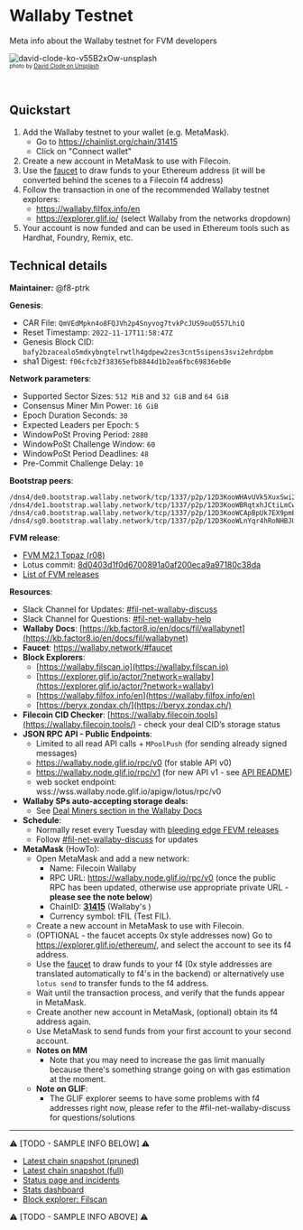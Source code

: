 # Wallaby Testnet

Meta info about the Wallaby testnet for FVM developers

![david-clode-ko-v55B2xOw-unsplash](https://user-images.githubusercontent.com/1017762/189190624-cb1179cd-4b1e-437c-947b-493ebd2568f0.png)
<br><sup><sub>photo by [David Clode on Unsplash](https://unsplash.com/@davidclode)<sup><sub>

&nbsp;

## Quickstart

1. Add the Wallaby testnet to your wallet (e.g. MetaMask).
    - Go to https://chainlist.org/chain/31415
    - Click on "Connect wallet"
2. Create a new account in MetaMask to use with Filecoin.
3. Use the [faucet](https://wallaby.network/#faucet) to draw funds to your Ethereum address (it will be converted behind the scenes to a Filecoin f4 address)
4. Follow the transaction in one of the recommended Wallaby testnet explorers:
    - https://wallaby.filfox.info/en
    - https://explorer.glif.io/ (select Wallaby from the networks dropdown)
5. Your account is now funded and can be used in Ethereum tools such as Hardhat, Foundry, Remix, etc.

## Technical details

**Maintainer:** @f8-ptrk

**Genesis**:

- CAR File: `QmVEdMpkn4o8FQJVh2p4Snyvog7tvkPcJUS9ouQ557LhiQ`
- Reset Timestamp: `2022-11-17T11:58:47Z`
- Genesis Block CID: `bafy2bzacealo5mdxybngtelrwtlh4gdpew2zes3cnt5sipens3svi2ehrdpbm`
- sha1 Digest: `f06cfcb2f38365efb8844d1b2ea6fbc69836eb0e`

**Network parameters**:

- Supported Sector Sizes: `512 MiB` and `32 GiB` and `64 GiB`
- Consensus Miner Min Power: `16 GiB`
- Epoch Duration Seconds: `30`
- Expected Leaders per Epoch: `5`
- WindowPoSt Proving Period: `2880`
- WindowPoSt Challenge Window: `60`
- WindowPoSt Period Deadlines: `48`
- Pre-Commit Challenge Delay: `10`

**Bootstrap peers**:

```
/dns4/de0.bootstrap.wallaby.network/tcp/1337/p2p/12D3KooWHAvUVk5XuxSwi2dNLWbTDDRSGeHxMuWdQ3SQpRuNHbLz
/dns4/de1.bootstrap.wallaby.network/tcp/1337/p2p/12D3KooWBRqtxhJCtiLmCwKgAQozJtdGinEDdJGoS5oHw7vCjMGc
/dns4/ca0.bootstrap.wallaby.network/tcp/1337/p2p/12D3KooWCApBpUk7EX9pmEfyky1gKC6N2KJ74S1AwFfvnkDqw3pK
/dns4/sg0.bootstrap.wallaby.network/tcp/1337/p2p/12D3KooWLnYqr4hRoNHBJQVXsFGkDoKuoVfw5R2ASw1bHzrWU5Px
```

**FVM release**:

- [FVM M2.1 Topaz (r08)](https://github.com/filecoin-project/ref-fvm/issues/939)
- Lotus commit: [8d0403d1f0d6700891a0af200eca9a97180c38da](https://github.com/filecoin-project/lotus/commit/8d0403d1f0d6700891a0af200eca9a97180c38da)
- [List of FVM releases](https://github.com/filecoin-project/ref-fvm/issues/692)

**Resources**:

- Slack Channel for Updates: [#fil-net-wallaby-discuss](https://filecoinproject.slack.com/archives/C03KGBTJ0BY)
- Slack Channel for Questions: [#fil-net-wallaby-help](https://filecoinproject.slack.com/archives/C03KGBVJCKG)
- **Wallaby Docs**: [https://kb.factor8.io/en/docs/fil/wallabynet](https://kb.factor8.io/en/docs/fil/wallabynet)
- **Faucet**: https://wallaby.network/#faucet
- **Block Explorers**:
  - [https://wallaby.filscan.io](https://wallaby.filscan.io)
  - [https://explorer.glif.io/actor/?network=wallaby](https://explorer.glif.io/actor/?network=wallaby)
  - [https://wallaby.filfox.info/en](https://wallaby.filfox.info/en)
  - [https://beryx.zondax.ch/](https://beryx.zondax.ch/)
- **Filecoin CID Checker**: [https://wallaby.filecoin.tools](https://wallaby.filecoin.tools/) - check your deal CID’s storage status
- **JSON RPC API - Public Endpoints**:
  - Limited to all read API calls + `MPoolPush` (for sending already signed messages)
  - https://wallaby.node.glif.io/rpc/v0 (for stable API v0)
  - https://wallaby.node.glif.io/rpc/v1 (for new API v1 - see [API README](https://github.com/filecoin-project/lotus/blob/422f66776fa07827f2cfa9d2f8142ef29dcd2a95/api/README.md))
  - web socket endpoint: wss://wss.wallaby.node.glif.io/apigw/lotus/rpc/v0
- **Wallaby SPs auto-accepting storage deals:**
  - See [Deal Miners section in the Wallaby Docs](https://kb.factor8.io/en/docs/fil/wallabynet#deal-miners)
- **Schedule**: 
  - Normally reset every Tuesday with [bleeding edge FEVM releases](https://github.com/filecoin-project/ref-fvm/issues/692)
  - Follow [#fil-net-wallaby-discuss](https://filecoinproject.slack.com/archives/C03KGBTJ0BY) for updates
- **MetaMask** (HowTo): 
  - Open MetaMask and add a new network:
    - Name: Filecoin Wallaby
    - RPC URL: https://wallaby.node.glif.io/rpc/v0 (once the public RPC has been updated, otherwise use appropriate private URL - **please see the note below**)
    - ChainID: [**31415**](https://github.com/ethereum-lists/chains/blob/master/_data/chains/eip155-31415.json) (Wallaby's )
    - Currency symbol: tFIL (Test FIL).
  - Create a new account in MetaMask to use with Filecoin.
  - (OPTIONAL - the faucet accepts 0x style addresses now) Go to https://explorer.glif.io/ethereum/, and select the account to see its f4 address.
  - Use the [faucet](https://wallaby.network/#faucet) to draw funds to your f4 (0x style addresses are translated automatically to f4's in the backend) or alternatively use `lotus send` to transfer funds to the f4 address.
  - Wait until the transaction process, and verify that the funds appear in MetaMask.
  - Create another new account in MetaMask, (optional) obtain its f4 address again.
  - Use MetaMask to send funds from your first account to your second account. 
  - **Notes on MM**
    - Note that you may need to increase the gas limit manually because there's something strange going on with gas estimation at the moment.
  - **Note on GLIF**:
    - The GLIF explorer seems to have some problems with f4 addresses right now, please refer to the #fil-net-wallaby-discuss for questions/solutions 


<hr>

:warning: [TODO - SAMPLE INFO BELOW] :warning: 

- [Latest chain snapshot (pruned)](https://fil-chain-snapshots-fallback.s3.amazonaws.com/mainnet/minimal_finality_stateroots_latest.car)
- [Latest chain snapshot (full)](https://fil-chain-snapshots-fallback.s3.amazonaws.com/mainnet/complete_chain_with_finality_stateroots_latest.car)
- [Status page and incidents](https://filecoin.statuspage.io/)
- [Stats dashboard](https://stats.filecoin.io/)
- [Block explorer: Filscan](https://filscan.io/)

:warning: [TODO - SAMPLE INFO ABOVE] :warning: 
